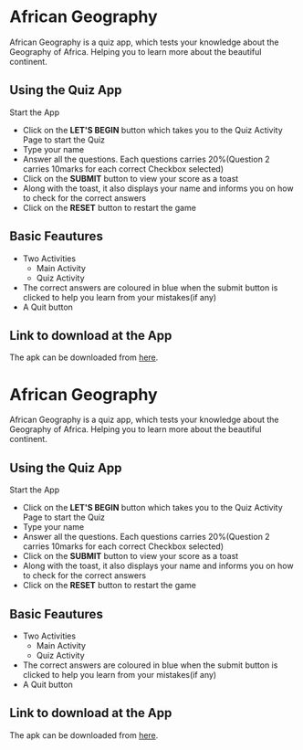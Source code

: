 # African Geography

African Geography is a quiz app, which tests your knowledge about the Geography of Africa. Helping you to learn more about the beautiful continent.

## Using the Quiz App
Start the App

- Click on the **LET'S BEGIN** button which takes you to the Quiz Activity Page to start the Quiz
- Type your name
- Answer all the questions. Each questions carries 20%(Question 2 carries 10marks for each correct Checkbox selected)
- Click on the **SUBMIT** button to view your score as a toast
- Along with the toast, it also displays your name and informs you on how to check for the correct answers 
- Click on the **RESET** button to restart the game

## Basic Feautures
- Two Activities
  + Main Activity
  + Quiz Activity
- The correct answers are coloured in blue when the submit button is clicked to help you learn from your mistakes(if any)
- A Quit button

## Link to download at the App
The apk can be downloaded from [here](https://drive.google.com/drive/folders/1IV6ZTUlP2oOXPdSsJm5S2eDsHzFRIzPq).
# African Geography

African Geography is a quiz app, which tests your knowledge about the Geography of Africa. Helping you to learn more about the beautiful continent.

## Using the Quiz App
Start the App

- Click on the **LET'S BEGIN** button which takes you to the Quiz Activity Page to start the Quiz
- Type your name
- Answer all the questions. Each questions carries 20%(Question 2 carries 10marks for each correct Checkbox selected)
- Click on the **SUBMIT** button to view your score as a toast
- Along with the toast, it also displays your name and informs you on how to check for the correct answers 
- Click on the **RESET** button to restart the game

## Basic Feautures
- Two Activities
  + Main Activity
  + Quiz Activity
- The correct answers are coloured in blue when the submit button is clicked to help you learn from your mistakes(if any)
- A Quit button

## Link to download at the App
The apk can be downloaded from [here](https://drive.google.com/drive/folders/1IV6ZTUlP2oOXPdSsJm5S2eDsHzFRIzPq).

